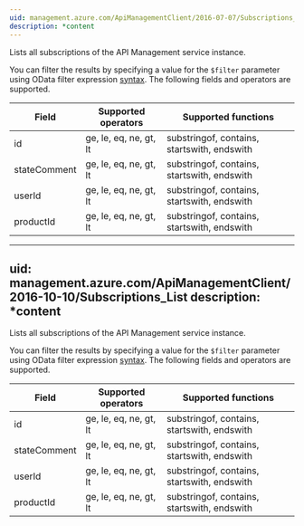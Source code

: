 ```yaml
---
uid: management.azure.com/ApiManagementClient/2016-07-07/Subscriptions_ListByService
description: *content
---
```

Lists all subscriptions of the API Management service instance.

You can filter the results by specifying a value for the `$filter` parameter using OData filter expression [syntax](http://docs.oasis-open.org/odata/odata/v4.0/os/part2-url-conventions/odata-v4.0-os-part2-url-conventions.html#_Toc372793792). The following fields and operators are supported.

| Field | Supported operators    | Supported functions|
|-------|------------------------|---------------------------------------------|
| id           | ge, le, eq, ne, gt, lt | substringof, contains, startswith, endswith |
| stateComment | ge, le, eq, ne, gt, lt | substringof, contains, startswith, endswith |
| userId       | ge, le, eq, ne, gt, lt | substringof, contains, startswith, endswith |
| productId    | ge, le, eq, ne, gt, lt | substringof, contains, startswith, endswith |

---
uid: management.azure.com/ApiManagementClient/2016-10-10/Subscriptions_List
description: *content
---
Lists all subscriptions of the API Management service instance.

You can filter the results by specifying a value for the `$filter` parameter using OData filter expression [syntax](http://docs.oasis-open.org/odata/odata/v4.0/os/part2-url-conventions/odata-v4.0-os-part2-url-conventions.html#_Toc372793792). The following fields and operators are supported.

| Field | Supported operators    | Supported functions|
|-------|------------------------|---------------------------------------------|
| id           | ge, le, eq, ne, gt, lt | substringof, contains, startswith, endswith |
| stateComment | ge, le, eq, ne, gt, lt | substringof, contains, startswith, endswith |
| userId       | ge, le, eq, ne, gt, lt | substringof, contains, startswith, endswith |
| productId    | ge, le, eq, ne, gt, lt | substringof, contains, startswith, endswith |
